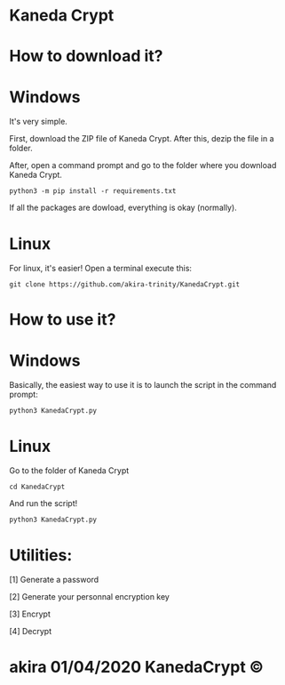 # Kaneda Crypt

# How to download it?

# Windows

It's very simple.

First, download the ZIP file of Kaneda Crypt. After this, dezip the file in a folder.

After, open a command prompt and go to the folder where you download Kaneda Crypt.

```
python3 -m pip install -r requirements.txt
```
If all the packages are dowload, everything is okay (normally).

# Linux

For linux, it's easier! Open a terminal execute this:

```
git clone https://github.com/akira-trinity/KanedaCrypt.git
```

# How to use it?

# Windows

Basically, the easiest way to use it is to launch the script in the command prompt:

```
python3 KanedaCrypt.py
```

# Linux

Go to the folder of Kaneda Crypt

```
cd KanedaCrypt
```

And run the script!

```
python3 KanedaCrypt.py
```

# Utilities:

[1] Generate a password

[2] Generate your personnal encryption key

[3] Encrypt

[4] Decrypt











# akira 01/04/2020  KanedaCrypt ©
